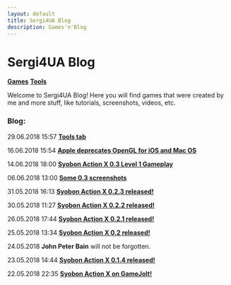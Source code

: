 ```yaml
---
layout: default
title: Sergi4UA Blog
description: Games'n'Blog
---
```


# Sergi4UA Blog

[**Games**](./games) [**Tools**](./tools.html)

Welcome to Sergi4UA Blog! Here you will find games that were created by me and more stuff, like tutorials, screenshots, videos, etc.

### Blog:
29.06.2018 15:57 [**Tools tab**](./post9.html)

16.06.2018 15:54 [**Apple deprecates OpenGL for iOS and Mac OS**](./post8.html)

14.06.2018 18:00 [**Syobon Action X 0.3 Level 1 Gameplay**](./post7.html)

06.06.2018 13:00 [**Some 0.3 screenshots**](./post6.html)

31.05.2018 16:13 [**Syobon Action X 0.2.3 released!**](./post5.html)

30.05.2018 11:27 [**Syobon Action X 0.2.2 released!**](./post4.html)

26.05.2018 17:44 [**Syobon Action X 0.2.1 released!**](./post3.html)

25.05.2018 13:34 [**Syobon Action X 0.2 released!**](./post2.html)

24.05.2018 **John Peter Bain** will not be forgotten.

23.05.2018 14:44 [**Syobon Action X 0.1.4 released!**](./post1.html)

22.05.2018 22:35 [**Syobon Action X on GameJolt!**](./post0.html)
